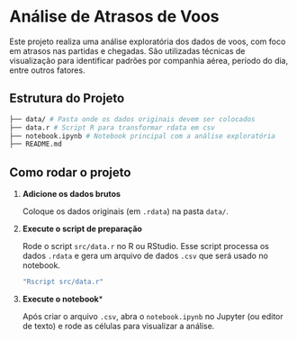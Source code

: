 # Análise de Atrasos de Voos

Este projeto realiza uma análise exploratória dos dados de voos, com foco em atrasos nas partidas e chegadas. São utilizadas técnicas de visualização para identificar padrões por companhia aérea, período do dia, entre outros fatores.

## Estrutura do Projeto
```bash
├── data/ # Pasta onde os dados originais devem ser colocados
├── data.r # Script R para transformar rdata em csv
├── notebook.ipynb # Notebook principal com a análise exploratória
├── README.md
```


## Como rodar o projeto

1. **Adicione os dados brutos**

   Coloque os dados originais (em `.rdata`) na pasta `data/`.

2. **Execute o script de preparação**

   Rode o script `src/data.r` no R ou RStudio. Esse script processa os dados `.rdata` e gera um arquivo de dados `.csv` que será usado no notebook.

   ```bash
   "Rscript src/data.r"
   ```

3. **Execute o notebook***

   Após criar o arquivo `.csv`, abra o `notebook.ipynb` no Jupyter (ou editor de texto) e rode as células para visualizar a análise.


